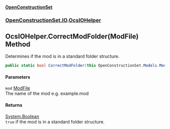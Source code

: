 #### [OpenConstructionSet](index 'index')
### [OpenConstructionSet.IO](index#OpenConstructionSet_IO 'OpenConstructionSet.IO').[OcsIOHelper](JZTSUWDp1bIPbzqkTvZY3Q 'OpenConstructionSet.IO.OcsIOHelper')
## OcsIOHelper.CorrectModFolder(ModFile) Method
Determines if the mod is in a standard folder structure.   
```csharp
public static bool CorrectModFolder(this OpenConstructionSet.Models.ModFile mod);
```
#### Parameters
<a name='OpenConstructionSet_IO_OcsIOHelper_CorrectModFolder(OpenConstructionSet_Models_ModFile)_mod'></a>
`mod` [ModFile](yIT20v2GHuAcdx4EIfntcw 'OpenConstructionSet.Models.ModFile')  
The name of the mod e.g. example.mod
  
#### Returns
[System.Boolean](https://docs.microsoft.com/en-us/dotnet/api/System.Boolean 'System.Boolean')  
`true` if the mod is in a standard folder structure.
